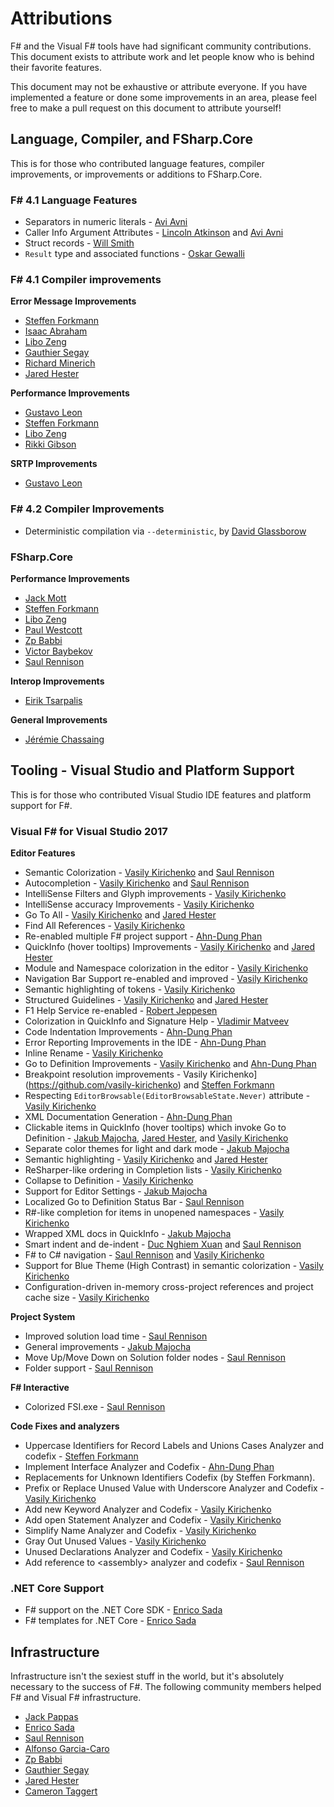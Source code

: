# Attributions

F# and the Visual F# tools have had significant community contributions.  This document exists to attribute work and let people know who is behind their favorite features.

This document may not be exhaustive or attribute everyone.  If you have implemented a feature or done some improvements in an area, please feel free to make a pull request on this document to attribute yourself!

## Language, Compiler, and FSharp.Core

This is for those who contributed language features, compiler improvements, or improvements or additions to FSharp.Core.

### F# 4.1 Language Features

* Separators in numeric literals - [Avi Avni](https://github.com/aviavni)
* Caller Info Argument Attributes - [Lincoln Atkinson](https://github.com/latkin) and [Avi Avni](https://github.com/aviavni)
* Struct records - [Will Smith](https://github.com/tihan)
* `Result` type and associated functions - [Oskar Gewalli](https://github.com/wallymathieu)

### F# 4.1 Compiler improvements

**Error Message Improvements**

- [Steffen Forkmann](https://github.com/forki)
- [Isaac Abraham](https://github.com/isaacabraham)
- [Libo Zeng](https://github.com/liboz)
- [Gauthier Segay](https://github.com/smoothdeveloper)
- [Richard Minerich](https://github.com/Rickasaurus)
- [Jared Hester](https://github.com/cloudroutine)

**Performance Improvements**

- [Gustavo Leon](https://github.com/gmpl)
- [Steffen Forkmann](https://github.com/forki)
- [Libo Zeng](https://github.com/liboz)
- [Rikki Gibson](https://github.com/RikkiGibson)

**SRTP Improvements**

- [Gustavo Leon](https://github.com/gmpl)


### F# 4.2 Compiler Improvements

- Deterministic compilation via `--deterministic`, by [David Glassborow](https://github.com/davidglassborow)

### FSharp.Core

**Performance Improvements**

- [Jack Mott](https://github.com/jackmott)
- [Steffen Forkmann](https://github.com/forki)
- [Libo Zeng](https://github.com/liboz)
- [Paul Westcott](https://github.com/manofstick)
- [Zp Babbi](https://github.com/zpbappi)
- [Victor Baybekov](https://github.com/buybackoff)
- [Saul Rennison](https://github.com/saul)

**Interop Improvements**

- [Eirik Tsarpalis](https://github.com/eiriktsarpalis)

**General Improvements**

- [Jérémie Chassaing](https://github.com/thinkbeforecoding)

## Tooling - Visual Studio and Platform Support

This is for those who contributed Visual Studio IDE features and platform support for F#.

### Visual F# for Visual Studio 2017

**Editor Features**

* Semantic Colorization - [Vasily Kirichenko](https://github.com/vasily-kirichenko) and [Saul Rennison](https://github.com/saul)
* Autocompletion - [Vasily Kirichenko](https://github.com/vasily-kirichenko) and [Saul Rennison](https://github.com/saul)
* IntelliSense Filters and Glyph improvements - [Vasily Kirichenko](https://github.com/vasily-kirichenko)
* IntelliSense accuracy Improvements - [Vasily Kirichenko](https://github.com/vasily-kirichenko)
* Go To All - [Vasily Kirichenko](https://github.com/vasily-kirichenko) and [Jared Hester](github.com/cloudroutine)
* Find All References - [Vasily Kirichenko](https://github.com/vasily-kirichenko)
* Re-enabled multiple F# project support - [Ahn-Dung Phan](https://github.com/dungpa)
* QuickInfo (hover tooltips) Improvements - [Vasily Kirichenko](https://github.com/vasily-kirichenko) and [Jared Hester](github.com/cloudroutine)
* Module and Namespace colorization in the editor - [Vasily Kirichenko](https://github.com/vasily-kirichenko)
* Navigation Bar Support re-enabled and improved - [Vasily Kirichenko](https://github.com/vasily-kirichenko)
* Semantic highlighting of tokens - [Vasily Kirichenko](https://github.com/vasily-kirichenko)
* Structured Guidelines - [Vasily Kirichenko](https://github.com/vasily-kirichenko) and [Jared Hester](https://github.com/cloudRoutine)
* F1 Help Service re-enabled - [Robert Jeppesen](https://github.com/rojepp)
* Colorization in QuickInfo and Signature Help - [Vladimir Matveev](https://github.com/vladima)
* Code Indentation Improvements - [Ahn-Dung Phan](https://github.com/dungpa)
* Error Reporting Improvements in the IDE - [Ahn-Dung Phan](https://github.com/dungpa)
* Inline Rename - [Vasily Kirichenko](https://github.com/vasily-kirichenko)
* Go to Definition Improvements - [Vasily Kirichenko](https://github.com/vasily-kirichenko) and [Ahn-Dung Phan](https://github.com/dungpa)
* Breakpoint resolution improvements - Vasily Kirichenko](https://github.com/vasily-kirichenko) and [Steffen Forkmann](https://github.com/forki)
* Respecting `EditorBrowsable(EditorBrowsableState.Never)` attribute - [Vasily Kirichenko](https://github.com/vasily-kirichenko)
* XML Documentation Generation - [Ahn-Dung Phan](https://github.com/dungpa)
* Clickable items in QuickInfo (hover tooltips) which invoke Go to Definition - [Jakub Majocha](https://github.com/majocha), [Jared Hester](https://github.com/cloudRoutine), and [Vasily Kirichenko](https://github.com/vasily-kirichenko)
* Separate color themes for light and dark mode - [Jakub Majocha](https://github.com/majocha)
* Semantic highlighting - [Vasily Kirichenko](https://github.com/vasily-kirichenko) and [Jared Hester](github.com/cloudroutine)
* ReSharper-like ordering in Completion lists - [Vasily Kirichenko](https://github.com/vasily-kirichenko)
* Collapse to Definition - [Vasily Kirichenko](https://github.com/vasily-kirichenko)
* Support for Editor Settings - [Jakub Majocha](https://github.com/majocha)
* Localized Go to Definition Status Bar - [Saul Rennison](https://github.com/saul)
* R#-like completion for items in unopened namespaces - [Vasily Kirichenko](https://github.com/vasily-kirichenko)
* Wrapped XML docs in QuickInfo - [Jakub Majocha](https://github.com/majocha)
* Smart indent and de-indent - [Duc Nghiem Xuan](https://github.com/xuanduc987) and [Saul Rennison](https://github.com/saul)
* F# to C# navigation - [Saul Rennison](https://github.com/saul) and [Vasily Kirichenko](https://github.com/vasily-kirichenko)
* Support for Blue Theme (High Contrast) in semantic colorization - [Vasily Kirichenko](https://github.com/vasily-kirichenko)
* Configuration-driven in-memory cross-project references and project cache size - [Vasily Kirichenko](https://github.com/vasily-kirichenko)


**Project System**

* Improved solution load time - [Saul Rennison](https://github.com/saul)
* General improvements - [Jakub Majocha](https://github.com/majocha)
* Move Up/Move Down on Solution folder nodes - [Saul Rennison](https://github.com/saul)
* Folder support - [Saul Rennison](https://github.com/saul)

**F# Interactive**

* Colorized FSI.exe - [Saul Rennison](https://github.com/saul)

**Code Fixes and analyzers**

* Uppercase Identifiers for Record Labels and Unions Cases Analyzer and codefix - [Steffen Forkmann](https://github.com/forki)
* Implement Interface Analyzer and Codefix - [Ahn-Dung Phan](https://github.com/dungpa)
* Replacements for Unknown Identifiers Codefix (by Steffen Forkmann).
* Prefix or Replace Unused Value with Underscore Analyzer and Codefix - [Vasily Kirichenko](https://github.com/vasily-kirichenko)
* Add new Keyword Analyzer and Codefix - [Vasily Kirichenko](https://github.com/vasily-kirichenko)
* Add open Statement Analyzer and Codefix - [Vasily Kirichenko](https://github.com/vasily-kirichenko)
* Simplify Name Analyzer and Codefix - [Vasily Kirichenko](https://github.com/vasily-kirichenko)
* Gray Out Unused Values - [Vasily Kirichenko](https://github.com/vasily-kirichenko)
* Unused Declarations Analyzer and Codefix - [Vasily Kirichenko](https://github.com/vasily-kirichenko)
* Add reference to \<assembly\> analyzer and codefix - [Saul Rennison](https://github.com/saul)

### .NET Core Support

* F# support on the .NET Core SDK - [Enrico Sada](https://github.com/enricosada)
* F# templates for .NET Core - [Enrico Sada](https://github.com/enricosada)

## Infrastructure

Infrastructure isn't the sexiest stuff in the world, but it's absolutely necessary to the success of F#.  The following community members helped F# and Visual F# infrastructure.

* [Jack Pappas](https://github.com/jack-pappas)
* [Enrico Sada](https://github.com/enricosada)
* [Saul Rennison](https://github.com/saul)
* [Alfonso Garcia-Caro](https://github.com/alfonsogarciacaro)
* [Zp Babbi](https://github.com/zpbappi)
* [Gauthier Segay](https://github.com/smoothdeveloper)
* [Jared Hester](github.com/cloudroutine)
* [Cameron Taggert](https://github.com/ctaggart)

